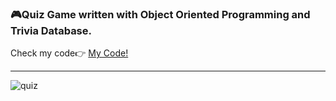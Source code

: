 ### 🎮Quiz Game written with Object Oriented Programming and Trivia Database.
<span>Check my code👉 <span><a href='https://replit.com/@AhmetAydin3/day17?v=1'>My Code!</a>
<hr>
<img src='quiz.gif' alt=quiz game/>

